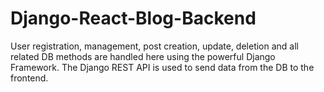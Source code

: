 # Django-React-Blog-Backend

User registration, management, post creation, update, deletion and all related DB methods are handled here using the 
powerful Django Framework. The Django REST API is used to send data from the DB to the frontend.
